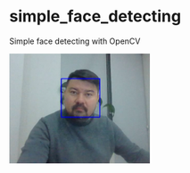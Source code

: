# simple_face_detecting
Simple face detecting with OpenCV

<img width=50% src="https://github.com/akylson/simple_face_detection/blob/main/face_detecting.png">

